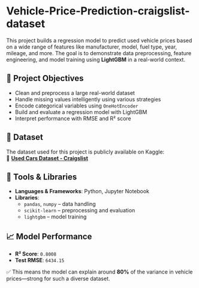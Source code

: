 # Vehicle-Price-Prediction-craigslist-dataset

This project builds a regression model to predict used vehicle prices based on a wide range of features like manufacturer, model, fuel type, year, mileage, and more. The goal is to demonstrate data preprocessing, feature engineering, and model training using **LightGBM** in a real-world context.


## 📌 Project Objectives

- Clean and preprocess a large real-world dataset
- Handle missing values intelligently using various strategies
- Encode categorical variables using `OneHotEncoder`
- Build and evaluate a regression model with LightGBM
- Interpret performance with RMSE and R² score


## 📂 Dataset

The dataset used for this project is publicly available on Kaggle:  
🔗 **[Used Cars Dataset - Craigslist](https://www.kaggle.com/datasets/austinreese/craigslist-carstrucks-data)**


## 🧠 Tools & Libraries

- **Languages & Frameworks**: Python, Jupyter Notebook  
- **Libraries**:  
  - `pandas`, `numpy` – data handling  
  - `scikit-learn` – preprocessing and evaluation  
  - `lightgbm` – model training  


## 📈 Model Performance

- **R² Score**: `0.8008`  
- **Test RMSE**: `6434.15`

✅ This means the model can explain around **80%** of the variance in vehicle prices—strong for such a diverse dataset.
